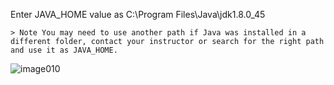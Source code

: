 Enter JAVA_HOME value as C:\Program Files\Java\jdk1.8.0_45

	> Note You may need to use another path if Java was installed in a different folder, contact your instructor or search for the right path and use it as JAVA_HOME.

![image010](https://user-images.githubusercontent.com/558905/37420232-ace9bf2a-278c-11e8-9b9f-3e1c79ecdc87.jpg)
